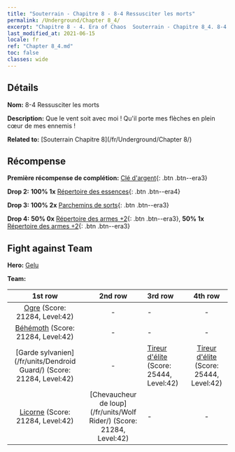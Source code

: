 ```yaml
---
title: "Souterrain - Chapitre 8 - 8-4 Ressusciter les morts"
permalink: /Underground/Chapter 8_4/
excerpt: "Chapitre 8 - 4. Era of Chaos  Souterrain - Chapitre 8_4. 8-4 Ressusciter les morts"
last_modified_at: 2021-06-15
locale: fr
ref: "Chapter 8_4.md"
toc: false
classes: wide
---
```


## Détails

 **Nom:** 8-4 Ressusciter les morts

 **Description:** Que le vent soit avec moi ! Qu'il porte mes flèches en plein cœur de mes ennemis !

 **Related to:** [Souterrain Chapitre 8](/fr/Underground/Chapter 8/)

## Récompense

 **Première récompense de complétion:** [Clé d'argent](/ItemsFR/con_693/){: .btn .btn--era3}

 **Drop 2:** **100% 1x** [Répertoire des essences](/ItemsFR/mat_39/){: .btn .btn--era4}

 **Drop 3:** **100% 2x** [Parchemins de sorts](/ItemsFR/con_694/){: .btn .btn--era3}

 **Drop 4:** **50% 0x** [Répertoire des armes +2](/ItemsFR/mat_32/){: .btn .btn--era3}, **50% 1x** [Répertoire des armes +2](/ItemsFR/mat_32/){: .btn .btn--era3}


## Fight against Team
 **Hero:** [Gelu](/fr/heroes/Gelu/)

 **Team:**


  | 1st row | 2nd row | 3rd row | 4th row |
  |:----:|:----:|:----|:----:|
  | [Ogre](/fr/units/Ogre/) (Score: 21284, Level:42)  | - | - | - |
  | [Béhémoth](/fr/units/Behemoth/) (Score: 21284, Level:42)  | - | - | - |
  | [Garde sylvanien](/fr/units/Dendroid Guard/) (Score: 21284, Level:42)  | - | [Tireur d'élite](/fr/units/Sharpshooter/) (Score: 25444, Level:42)  | [Tireur d'élite](/fr/units/Sharpshooter/) (Score: 25444, Level:42)  |
  | [Licorne](/fr/units/Unicorn/) (Score: 21284, Level:42)  | [Chevaucheur de loup](/fr/units/Wolf Rider/) (Score: 21284, Level:42)  | - | - |


